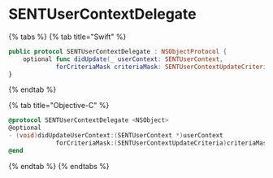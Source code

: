 # SENTUserContextDelegate

{% tabs %}
{% tab title="Swift" %}
```swift
public protocol SENTUserContextDelegate : NSObjectProtocol {
    optional func didUpdate(_ userContext: SENTUserContext, 
             forCriteriaMask criteriaMask: SENTUserContextUpdateCriteria)
}
```
{% endtab %}

{% tab title="Objective-C" %}
```objectivec
@protocol SENTUserContextDelegate <NSObject>
@optional
- (void)didUpdateUserContext:(SENTUserContext *)userContext
             forCriteriaMask:(SENTUserContextUpdateCriteria)criteriaMask;
@end
```
{% endtab %}
{% endtabs %}

